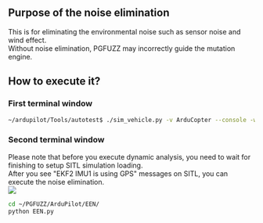 ## Purpose of the noise elimination
This is for eliminating the environmental noise such as sensor noise and wind effect. <br>
Without noise elimination, PGFUZZ may incorrectly guide the mutation engine.

## How to execute it?
### First terminal window
```bash
~/ardupilot/Tools/autotest$ ./sim_vehicle.py -v ArduCopter --console -w --map
```

### Second terminal window <br>
Please note that before you execute dynamic analysis, you need to wait for finishing to setup SITL simulation loading. <br>
After you see "EKF2 IMU1 is using GPS" messages on SITL, you can execute the noise elimination.<br>
<img src="https://github.com/purseclab/PGFUZZ/blob/main/ArduPilot/Dynamic%20analysis/example/dynamic_ex1.jpg"> <br>


```bash
cd ~/PGFUZZ/ArduPilot/EEN/
python EEN.py
```
